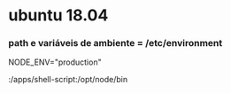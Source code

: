 # ubuntu 18.04

### path e variáveis de ambiente = /etc/environment

NODE_ENV="production"

:/apps/shell-script:/opt/node/bin
